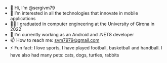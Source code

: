- 👋 Hi, I’m @sergivm79
- 👀 I’m interested in all the technologies that innovate in mobile applications
- 🧑‍🎓 I graduated in computer engineering at the University of Girona in 2022
- 🌱 I’m currently working as an Android and .NET8 developer
- 📫 How to reach me: svm7979@gmail.com
- ⚡ Fun fact: I love sports, I have played football, basketball and handball. I have also had many pets: cats, dogs, turtles, rabbits

<!---
sergivm79/sergivm79 is a ✨ special ✨ repository because its `README.md` (this file) appears on your GitHub profile.
You can click the Preview link to take a look at your changes.
--->
